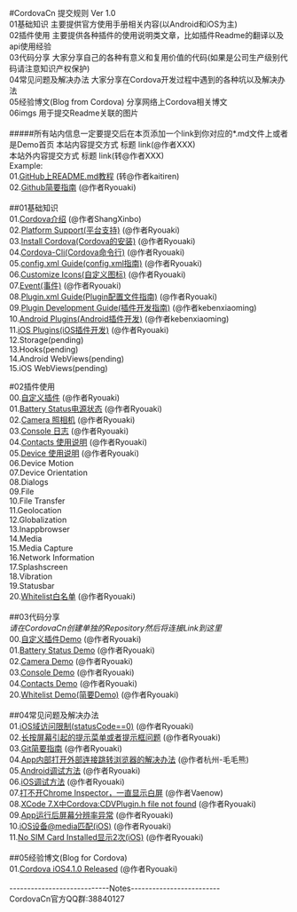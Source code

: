 #CordovaCn 提交规则 Ver 1.0<br>
01基础知识 主要提供官方使用手册相关内容(以Android和iOS为主)<br>
02插件使用 主要提供各种插件的使用说明类文章，比如插件Readme的翻译以及api使用经验<br>
03代码分享 大家分享自己的各种有意义和复用价值的代码(如果是公司生产级别代码请注意知识产权保护)<br>
04常见问题及解决办法 大家分享在Cordova开发过程中遇到的各种坑以及解决办法<br>
05经验博文(Blog from Cordova) 分享网络上Cordova相关博文<br>
06imgs     用于提交Readme关联的图片<br>
<br>
#####所有站内信息一定要提交后在本页添加一个link到你对应的*.md文件上或者是Demo首页
本站内容提交方式    标题 link(@作者XXX)<br>
本站外内容提交方式  标题 link(转@作者XXX)<br>
Example: <br>
01.[GitHub上README.md教程](http://blog.csdn.net/kaitiren/article/details/38513715) (转@作者kaitiren)<br>
02.[Github简要指南](https://github.com/CordovaCn/CordovaCn/blob/master/04%E5%B8%B8%E8%A7%81%E9%97%AE%E9%A2%98%E5%8F%8A%E8%A7%A3%E5%86%B3%E7%BB%8F%E9%AA%8C(Problem&Experience)/03.Git%E7%AE%80%E8%A6%81%E6%8C%87%E5%8D%97.md) (@作者Ryouaki)<br>
<br>
##01基础知识<br>
01.[Cordova介绍](https://github.com/CordovaCn/CordovaCn/blob/master/01%E5%9F%BA%E7%A1%80%E7%9F%A5%E8%AF%86(Basic%20Knowledge)/01.What-is-Cordova.md) (@作者ShangXinbo)<br>
02.[Platform Support(平台支持)](https://github.com/CordovaCn/CordovaCn/blob/master/01%E5%9F%BA%E7%A1%80%E7%9F%A5%E8%AF%86(Basic%20Knowledge)/02.Platform%20Supports(%E5%B9%B3%E5%8F%B0%E6%94%AF%E6%8C%81).md) (@作者Ryouaki)<br>
03.[Install Cordova(Cordova的安装)](https://github.com/CordovaCn/CordovaCn/blob/master/01%E5%9F%BA%E7%A1%80%E7%9F%A5%E8%AF%86(Basic%20Knowledge)/03Install%20Cordova(Cordova%E7%9A%84%E5%AE%89%E8%A3%85).md) (@作者Ryouaki)<br>
04.[Cordova-Cli(Cordova命令行)](https://github.com/CordovaCn/CordovaCn/blob/master/01%E5%9F%BA%E7%A1%80%E7%9F%A5%E8%AF%86(Basic%20Knowledge)/04.Cordova%20Command-Line-Interface(Cordova%E5%91%BD%E4%BB%A4%E8%A1%8C).md) (@作者Ryouaki)<br>
05.[config.xml Guide(config.xml指南)](https://github.com/CordovaCn/CordovaCn/blob/master/01%E5%9F%BA%E7%A1%80%E7%9F%A5%E8%AF%86(Basic%20Knowledge)/05.config.xml%20Guide(config.xml%E6%8C%87%E5%8D%97).md) (@作者Ryouaki)<br>
06.[Customize Icons(自定义图标)](https://github.com/CordovaCn/CordovaCn/blob/master/01%E5%9F%BA%E7%A1%80%E7%9F%A5%E8%AF%86(Basic%20Knowledge)/06.Customize%20Icons(%E8%87%AA%E5%AE%9A%E4%B9%89%E5%9B%BE%E6%A0%87).md) (@作者Ryouaki)<br>
07.[Event(事件)](https://github.com/CordovaCn/CordovaCn/blob/master/01%E5%9F%BA%E7%A1%80%E7%9F%A5%E8%AF%86(Basic%20Knowledge)/07.Event(%E4%BA%8B%E4%BB%B6).md) (@作者Ryouaki)<br>
08.[Plugin.xml Guide(Plugin配置文件指南)](https://github.com/CordovaCn/CordovaCn/blob/master/01%E5%9F%BA%E7%A1%80%E7%9F%A5%E8%AF%86(Basic%20Knowledge)/08.Plugin.xml%20Guide(Plugin%E9%85%8D%E7%BD%AE%E6%96%87%E4%BB%B6%E6%8C%87%E5%8D%97).md) (@作者Ryouaki)<br>
09.[Plugin Development Guide(插件开发指南)](https://github.com/CordovaCn/CordovaCn/blob/master/01%E5%9F%BA%E7%A1%80%E7%9F%A5%E8%AF%86(Basic%20Knowledge)/09.Plugin%20Development%20Guide(%E6%8F%92%E4%BB%B6%E5%BC%80%E5%8F%91%E6%8C%87%E5%8D%97).md) (@作者kebenxiaoming)
<br>
10.[Android Plugins(Android插件开发)](https://github.com/CordovaCn/CordovaCn/blob/master/01%E5%9F%BA%E7%A1%80%E7%9F%A5%E8%AF%86(Basic%20Knowledge)/10.Android%20Plugins(Android%E6%8F%92%E4%BB%B6%E5%BC%80%E5%8F%91).md) (@作者kebenxiaoming)<br>
11.[iOS Plugins(iOS插件开发)](https://github.com/CordovaCn/CordovaCn/blob/master/01%E5%9F%BA%E7%A1%80%E7%9F%A5%E8%AF%86(Basic%20Knowledge)/11.iOS%20Plugins(iOS%E6%8F%92%E4%BB%B6%E5%BC%80%E5%8F%91).md) (@作者Ryouaki)<br>
12.Storage(pending)<br>
13.Hooks(pending)<br>
14.Android WebViews(pending)<br>
15.iOS WebViews(pending)<br>

#02插件使用<br>
00.[自定义插件](https://github.com/CordovaCn/CordovaPluginsDemo/blob/master/cordova-plugin-custom/README.md) (@作者Ryouaki)<br>
01.[Battery Status电源状态](https://github.com/CordovaCn/CordovaCn/blob/master/02%E6%8F%92%E4%BB%B6%E4%BD%BF%E7%94%A8(About%20Plugin)/01.cordova-plugin-battery-status.md) (@作者Ryouaki)<br>
02.[Camera 照相机](https://github.com/CordovaCn/CordovaCn/blob/master/02%E6%8F%92%E4%BB%B6%E4%BD%BF%E7%94%A8(About%20Plugin)/02.cordova-plugin-camera.md) (@作者Ryouaki)<br>
03.[Console 日志](https://github.com/CordovaCn/CordovaCn/blob/master/02%E6%8F%92%E4%BB%B6%E4%BD%BF%E7%94%A8(About%20Plugin)/03.cordova-plugin-console.md) (@作者Ryouaki)<br>
04.[Contacts 使用说明](https://github.com/CordovaCn/CordovaCn/blob/master/02%E6%8F%92%E4%BB%B6%E4%BD%BF%E7%94%A8(About%20Plugin)/04.cordova-plugin-contacts.md) (@作者Ryouaki)<br>
05.[Device 使用说明](https://github.com/CordovaCn/CordovaCn/blob/master/02%E6%8F%92%E4%BB%B6%E4%BD%BF%E7%94%A8(About%20Plugin)/05.cordova-plugin-device.md) (@作者Ryouaki)<br>
06.Device Motion<br>
07.Device Orientation<br>
08.Dialogs<br>
09.File<br>
10.File Transfer<br>
11.Geolocation<br>
12.Globalization<br>
13.Inappbrowser<br>
14.Media<br>
15.Media Capture<br>
16.Network Information<br>
17.Splashscreen<br>
18.Vibration<br>
19.Statusbar<br>
20.[Whitelist白名单](https://github.com/CordovaCn/CordovaCn/blob/master/02%E6%8F%92%E4%BB%B6%E4%BD%BF%E7%94%A8(About%20Plugin)/20.cordova-plugin-whitelist.md) (@作者Ryouaki)<br>
<br>
##03代码分享<br>
*请在CordovaCn创建单独的Repository然后将连接Link到这里*<br>
00.[自定义插件Demo](https://github.com/CordovaCn/CordovaPluginsDemo) (@作者Ryouaki)<br>
01.[Battery Status Demo](https://github.com/CordovaCn/CordovaPluginsDemo) (@作者Ryouaki)<br>
02.[Camera Demo](https://github.com/CordovaCn/CordovaPluginsDemo) (@作者Ryouaki)<br>
03.[Console Demo](https://github.com/CordovaCn/CordovaPluginsDemo) (@作者Ryouaki)<br>
04.[Contacts Demo](https://github.com/CordovaCn/CordovaPluginsDemo) (@作者Ryouaki)<br>
20.[Whitelist Demo(简要Demo)](https://github.com/CordovaCn/CordovaPluginsDemo) (@作者Ryouaki)<br>
<br>
##04常见问题及解决办法<br>
01.[iOS域访问限制(statusCode==0)](https://github.com/CordovaCn/CordovaCn/blob/master/04%E5%B8%B8%E8%A7%81%E9%97%AE%E9%A2%98%E5%8F%8A%E8%A7%A3%E5%86%B3%E7%BB%8F%E9%AA%8C(Problem&Experience)/01.iOS%E5%9F%9F%E8%AE%BF%E9%97%AE%E9%99%90%E5%88%B6(Ajax%E8%AF%B7%E6%B1%82%E8%BF%94%E5%9B%9EstatusCode==0).md) (@作者Ryouaki)<br>
02.[长按屏幕引起的提示菜单或者提示框问题](https://github.com/CordovaCn/CordovaCn/blob/master/04%E5%B8%B8%E8%A7%81%E9%97%AE%E9%A2%98%E5%8F%8A%E8%A7%A3%E5%86%B3%E7%BB%8F%E9%AA%8C(Problem%26Experience)/02.%E9%95%BF%E6%8C%89%E5%B1%8F%E5%B9%95%E5%BC%95%E8%B5%B7%E7%9A%84%E6%8F%90%E7%A4%BA%E8%8F%9C%E5%8D%95%E6%88%96%E8%80%85%E6%8F%90%E7%A4%BA%E6%A1%86%E9%97%AE%E9%A2%98.md) (@作者Ryouaki)<br>
03.[Git简要指南](https://github.com/CordovaCn/CordovaCn/blob/master/04%E5%B8%B8%E8%A7%81%E9%97%AE%E9%A2%98%E5%8F%8A%E8%A7%A3%E5%86%B3%E7%BB%8F%E9%AA%8C(Problem%26Experience)/03.Git%E7%AE%80%E8%A6%81%E6%8C%87%E5%8D%97.md) (@作者Ryouaki)<br>
04.[App内部打开外部连接跳转浏览器的解决办法](https://github.com/CordovaCn/CordovaCn/blob/master/04%E5%B8%B8%E8%A7%81%E9%97%AE%E9%A2%98%E5%8F%8A%E8%A7%A3%E5%86%B3%E7%BB%8F%E9%AA%8C(Problem%26Experience)/04.App%E5%86%85%E9%83%A8%E6%89%93%E5%BC%80%E5%A4%96%E9%83%A8%E8%BF%9E%E6%8E%A5%E8%B7%B3%E8%BD%AC%E6%B5%8F%E8%A7%88%E5%99%A8%E7%9A%84%E8%A7%A3%E5%86%B3%E5%8A%9E%E6%B3%95.md) (@作者杭州-毛毛熊)<br>
05.[Android调试方法](https://github.com/CordovaCn/CordovaCn/blob/master/04%E5%B8%B8%E8%A7%81%E9%97%AE%E9%A2%98%E5%8F%8A%E8%A7%A3%E5%86%B3%E7%BB%8F%E9%AA%8C(Problem&Experience)/05.Android%E8%B0%83%E8%AF%95%E6%96%B9%E6%B3%95.md) (@作者Ryouaki)<br>
06.[iOS调试方法](https://github.com/CordovaCn/CordovaCn/blob/master/04%E5%B8%B8%E8%A7%81%E9%97%AE%E9%A2%98%E5%8F%8A%E8%A7%A3%E5%86%B3%E7%BB%8F%E9%AA%8C(Problem%26Experience)/06.iOS%E8%B0%83%E8%AF%95%E6%96%B9%E6%B3%95.md) (@作者Ryouaki)<br>
07.[打不开Chrome Inspector，一直显示白屏](https://github.com/CordovaCn/CordovaCn/blob/master/04%E5%B8%B8%E8%A7%81%E9%97%AE%E9%A2%98%E5%8F%8A%E8%A7%A3%E5%86%B3%E7%BB%8F%E9%AA%8C(Problem%26Experience)/07%E6%89%93%E4%B8%8D%E5%BC%80Chrome%20Inspector%EF%BC%8C%20%E4%B8%80%E7%9B%B4%E6%98%BE%E7%A4%BA%E7%99%BD%E5%B1%8F.md) (@作者Vaenow)<br>
08.[XCode 7.X中Cordova:CDVPlugin.h file not found](https://github.com/CordovaCn/CordovaCn/blob/master/04%E5%B8%B8%E8%A7%81%E9%97%AE%E9%A2%98%E5%8F%8A%E8%A7%A3%E5%86%B3%E7%BB%8F%E9%AA%8C%28Problem&Experience%29/08.XCode%207.X%E4%B8%AD%3CCordova:CDVPlugin.h%3E%20file%20not%20found.md) (@作者Ryouaki)<br>
09.[App运行后屏幕分辨率异常](https://github.com/CordovaCn/CordovaCn/blob/master/04%E5%B8%B8%E8%A7%81%E9%97%AE%E9%A2%98%E5%8F%8A%E8%A7%A3%E5%86%B3%E7%BB%8F%E9%AA%8C(Problem%26Experience)/09.App%E8%BF%90%E8%A1%8C%E5%90%8E%E5%B1%8F%E5%B9%95%E5%88%86%E8%BE%A8%E7%8E%87%E5%BC%82%E5%B8%B8.md) (@作者Ryouaki)<br>
10.[iOS设备@media匹配(iOS)](https://github.com/CordovaCn/CordovaCn/blob/master/04%E5%B8%B8%E8%A7%81%E9%97%AE%E9%A2%98%E5%8F%8A%E8%A7%A3%E5%86%B3%E7%BB%8F%E9%AA%8C(Problem%26Experience)/10.iOS%E8%AE%BE%E5%A4%87%40media%E5%8C%B9%E9%85%8D(iOS).md) (@作者Ryouaki)<br>
11.[No SIM Card Installed显示2次(iOS)](https://github.com/CordovaCn/CordovaCn/blob/master/04%E5%B8%B8%E8%A7%81%E9%97%AE%E9%A2%98%E5%8F%8A%E8%A7%A3%E5%86%B3%E7%BB%8F%E9%AA%8C(Problem%26Experience)/11.No%20SIM%20Card%20Installed%20Twice(iOS).md) (@作者Ryouaki)<br>
<br>
##05经验博文(Blog for Cordova)<br>
01.[Cordova iOS4.1.0 Released](https://github.com/CordovaCn/CordovaCn/blob/master/05%E5%AE%98%E6%96%B9%E5%8D%9A%E6%96%87(Blog%20from%20Cordova)/02-Mar-2016%20Cordova%20iOS%204.1.0%20Released.md) (@作者Ryouaki)<br>
<br>
----------------------------Notes-------------------------<br>
CordovaCn官方QQ群:38840127
